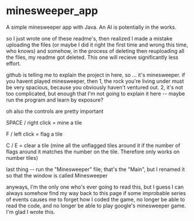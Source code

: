 # minesweeper_app
A simple minesweeper app with Java. An AI is potentially in the works.

so I just wrote one of these readme's, then realized I made a mistake uploading the files (or maybe I did it 
right the first time and wrong this time, who knows) and somehow, in the process of deleting then reuploading
all the files, my readme got deleted. This one will recieve significantly less effort. 

github is telling me to explain the project in here, so ... it's minesweeper. if you havent played minesweeper, 
then 1, the rock you're living under must be very spacious, because you obviously haven't ventured out. 2, it's
not too complicated, but enough that I'm not going to explain it here -- maybe run the program and learn by exposure?

oh also the controls are pretty important

SPACE / right click = mine a tile

F / left click = flag a tile

C / E = clear a tile (mine all the unflagged tiles around it if the number of flags around it matches the number on the tile. Therefore only works on number tiles)

last thing -- run the "Minesweeper" file; that's the "Main", but I renamed it so that the window is called Minesweeper

anyways, I'm the only one who's ever going to read this, but I guess I can always somehow find my way back to this page
if some improbable series of events causes me to forget how I coded the game, no longer be able to read the code, and 
no longer be able to play google's minesweeper game. I'm glad I wrote this.
